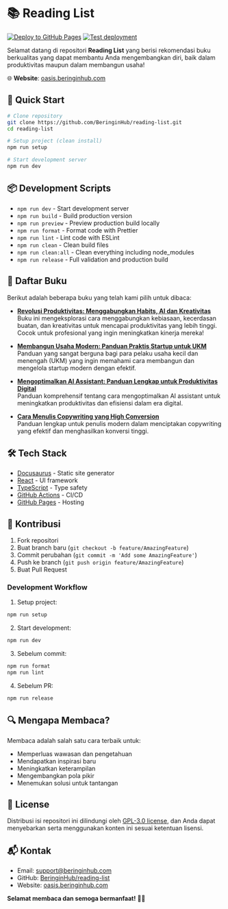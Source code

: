 # 📚 Reading List

[![Deploy to GitHub Pages](https://github.com/BeringinHub/reading-list/actions/workflows/deploy.yml/badge.svg)](https://github.com/BeringinHub/reading-list/actions/workflows/deploy.yml)
[![Test deployment](https://github.com/BeringinHub/reading-list/actions/workflows/test-deploy.yml/badge.svg)](https://github.com/BeringinHub/reading-list/actions/workflows/test-deploy.yml)

Selamat datang di repositori **Reading List** yang berisi rekomendasi buku berkualitas yang dapat membantu Anda mengembangkan diri, baik dalam produktivitas maupun dalam membangun usaha! 

🌐 **Website**: [oasis.beringinhub.com](https://oasis.beringinhub.com)

## 🚀 Quick Start

```bash
# Clone repository
git clone https://github.com/BeringinHub/reading-list.git
cd reading-list

# Setup project (clean install)
npm run setup

# Start development server
npm run dev
```

## 📦 Development Scripts

- `npm run dev` - Start development server
- `npm run build` - Build production version
- `npm run preview` - Preview production build locally
- `npm run format` - Format code with Prettier
- `npm run lint` - Lint code with ESLint
- `npm run clean` - Clean build files
- `npm run clean:all` - Clean everything including node_modules
- `npm run release` - Full validation and production build

## 📖 Daftar Buku

Berikut adalah beberapa buku yang telah kami pilih untuk dibaca:

- [**Revolusi Produktivitas: Menggabungkan Habits, AI dan Kreativitas**](./docs/revolusi-produktivitas/intro.md)  
  Buku ini mengeksplorasi cara menggabungkan kebiasaan, kecerdasan buatan, dan kreativitas untuk mencapai produktivitas yang lebih tinggi. Cocok untuk profesional yang ingin meningkatkan kinerja mereka!

- [**Membangun Usaha Modern: Panduan Praktis Startup untuk UKM**](./docs/membangun-usaha-modern/intro.md)  
  Panduan yang sangat berguna bagi para pelaku usaha kecil dan menengah (UKM) yang ingin memahami cara membangun dan mengelola startup modern dengan efektif.

- [**Mengoptimalkan AI Assistant: Panduan Lengkap untuk Produktivitas Digital**](./docs/mengoptimalkan-ai-assitant/intro.md)  
  Panduan komprehensif tentang cara mengoptimalkan AI assistant untuk meningkatkan produktivitas dan efisiensi dalam era digital.

- [**Cara Menulis Copywriting yang High Conversion**](./docs/belajar-copywriting/intro.md)  
  Panduan lengkap untuk penulis modern dalam menciptakan copywriting yang efektif dan menghasilkan konversi tinggi.

## 🛠️ Tech Stack

- [Docusaurus](https://docusaurus.io/) - Static site generator
- [React](https://reactjs.org/) - UI framework
- [TypeScript](https://www.typescriptlang.org/) - Type safety
- [GitHub Actions](https://github.com/features/actions) - CI/CD
- [GitHub Pages](https://pages.github.com/) - Hosting

## 🤝 Kontribusi

1. Fork repositori
2. Buat branch baru (`git checkout -b feature/AmazingFeature`)
3. Commit perubahan (`git commit -m 'Add some AmazingFeature'`)
4. Push ke branch (`git push origin feature/AmazingFeature`)
5. Buat Pull Request

### Development Workflow

1. Setup project:
```bash
npm run setup
```

2. Start development:
```bash
npm run dev
```

3. Sebelum commit:
```bash
npm run format
npm run lint
```

4. Sebelum PR:
```bash
npm run release
```

## 🔍 Mengapa Membaca?

Membaca adalah salah satu cara terbaik untuk:
- Memperluas wawasan dan pengetahuan
- Mendapatkan inspirasi baru
- Meningkatkan keterampilan
- Mengembangkan pola pikir
- Menemukan solusi untuk tantangan

## 📝 License

Distribusi isi repositori ini dilindungi oleh [GPL-3.0 license](LICENSE), dan Anda dapat menyebarkan serta menggunakan konten ini sesuai ketentuan lisensi.

## 📬 Kontak

- Email: [support@beringinhub.com](mailto:support@beringinhub.com)
- GitHub: [BeringinHub/reading-list](https://github.com/BeringinHub/reading-list)
- Website: [oasis.beringinhub.com](https://oasis.beringinhub.com)

**Selamat membaca dan semoga bermanfaat!** 📖✨
